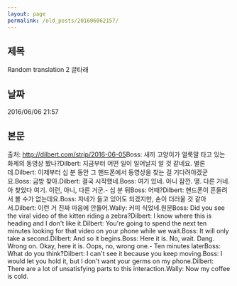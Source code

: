 ```yaml
---
layout: page
permalink: /old_posts/201606062157/
---
```


## 제목
Random translation 2 글타래

## 날짜
2016/06/06 21:57

## 본문
출처: <a href="http://dilbert.com/strip/2016-06-05" target="_blank">http://dilbert.com/strip/2016-06-05</a>Boss: 새끼 고양이가 얼룩말 타고 있는 화제의 동영상 봤나?Dilbert: 지금부터 어떤 일이 일어날지 알 것 같네요. 별론데.Dilbert: 이제부터 십 분 동안 그 핸드폰에서 동영상을 찾는 걸 기다려야겠군요.Boss: 금방 찾아.Dilbert: 결국 시작했네.Boss: 여기 있네. 아니 잠깐. 땡. 다른 거네. 아 찾았다 여기. 이런, 아니, 다른 거군.- 십 분 뒤Boss: 어때?Dilbert: 핸드폰이 흔들려서 볼 수가 없는데요.Boss: 자네가 들고 있어도 되겠지만, 손이 더러울 것 같아서.Dilbert: 이런 거 진짜 마음에 안들어.Wally: 커피 식었네.원문Boss: Did you see the viral video of the kitten riding a zebra?Dilbert: I know where this is heading and I don't like it.Dilbert: You're going to spend the next ten minutes looking for that video on your phone while we wait.Boss: It will only take a second.Dilbert: And so it begins.Boss: Here it is. No, wait. Dang. Wrong on. Okay, here it is. Oops, no, wrong one.- Ten minutes laterBoss: What do you think?Dilbert: I can't see it because you keep moving.Boss: I would let you hold it, but I don't want your germs on my phone.Dilbert: There are a lot of unsatisfying parts to this interaction.Wally: Now my coffee is cold.